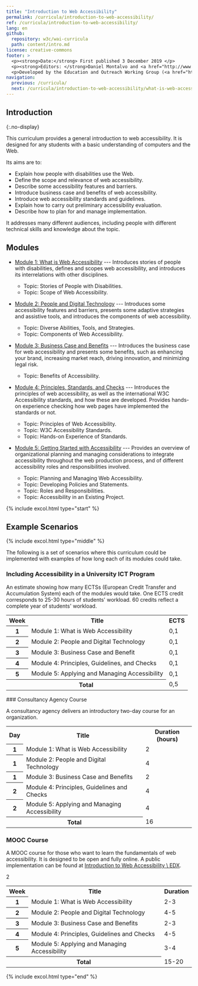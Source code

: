```yaml
---
title: "Introduction to Web Accessibility"
permalink: /curricula/introduction-to-web-accessibility/
ref: /curricula/introduction-to-web-accessibility/
lang: en
github:
  repository: w3c/wai-curricula
  path: content/intro.md
license: creative-commons
footer: >
  <p><strong>Date:</strong> First published 3 December 2019 </p>
  <p><strong>Editors: </strong>Daniel Montalvo and <a href="http://www.w3.org/People/shadi/">Shadi Abou-Zahra</a>. Contributors: <a href="https://www.w3.org/WAI/EO/EOWG-members">EOWG Participants</a>. </p>
  <p>Developed by the Education and Outreach Working Group (<a href="http://www.w3.org/WAI/EO/">EOWG</a>). Developed with support from the <a href="https://www.w3.org/WAI/about/projects/wai-guide/">WAI-Guide Project</a> funded by the European Commission (EC) under the Horizon 2020 program (Grant Agreement 822245).</p>
navigation:
  previous: /curricula/
  next: /curricula/introduction-to-web-accessibility/what-is-web-accessibility/
---
```


## Introduction
{:.no-display}

This curriculum provides a general introduction to web accessibility. It is designed for any students with a basic understanding of computers and the Web.

Its aims are to:

* Explain how people with disabilities use the Web.
* Define the scope and relevance of web accessibility.
* Describe some accessibility features and barriers.
* Introduce business case and benefits of web accessibility.
* Introduce web accessibility standards and guidelines.
* Explain how to carry out preliminary accessibility evaluation.
* Describe how to plan for and manage implementation.

It addresses many different audiences, including people with different technical skills and knowledge about the topic.

## Modules

-   [Module 1: What is Web Accessibility](/curricula/introduction-to-web-accessibility/what-is-web-accessibility/) --- Introduces stories of people with disabilities, defines and scopes web accessibility, and introduces its interrelations with other disciplines.
    -   Topic: Stories of People with Disabilities.
    -   Topic: Scope of Web Accessibility.
 
-   [Module 2: People and Digital Technology](/curricula/introduction-to-web-accessibility/people-and-digital-technology/) --- Introduces some accessibility features and barriers, presents some adaptive strategies and assistive tools, and introduces the components of web accessibility.
    -   Topic: Diverse Abilities, Tools, and Strategies.
    -   Topic: Components of Web Accessibility.

-   [Module 3: Business Case and Benefits](/curricula/introduction-to-web-accessibility/business-case-and-benefits/) --- Introduces the business case for web accessibility and presents some benefits, such as enhancing your brand, increasing market reach, driving innovation, and minimizing legal risk.
    -   Topic: Benefits of Accessibility.

-   [Module 4: Principles, Standards, and Checks](/curricula/introduction-to-web-accessibility/principles-standards-and-checks/) --- Introduces the principles of web accessibility, as well as the international W3C Accessibility standards, and how these are developed. Provides hands-on experience checking how web pages have implemented the standards or not.
    -   Topic: Principles of Web Accessibility.
    -   Topic: W3C Accessibility Standards.
    -   Topic: Hands-on Experience of Standards.

-   [Module 5: Getting Started with Accessibility](/curricula/introduction-to-web-accessibility/getting-started-with-accessibility/) --- Provides an overview of organizational planning and managing considerations to integrate accessibility throughout the web production process, and of different accessibility roles and responsibilities involved.
    -   Topic: Planning and Managing Web Accessibility.
    -   Topic: Developing Policies and Statements.
    -   Topic: Roles and Responsibilities.
    -   Topic: Accessibility in an Existing Project.

{% include excol.html type="start" %}

## Example Scenarios

{% include excol.html type="middle" %}

The following is a set of scenarios where this curriculum could be implemented with examples of how long each of its modules could take.

### Including Accessibility in a University ICT Program

An estimate showing how many ECTSs (European Credit Transfer and Accumulation System) each of the modules would take. One ECTS credit corresponds to 25-30 hours of students' workload. 60 credits reflect a complete year of students' workload.

<table caption="University ICT Program">

<tr>
<th>Week</th>
<th>Title</th>
<th>ECTS</th>
</tr>
<tr>
<th>1</th>
<td>Module 1: What is Web Accessibility</td>
<td>0,1</td>
</tr>
<tr>
<th>2</td>
<td>Module 2: People and Digital Technology</td>
<td>0,1</td>
</tr>
<tr>
<th>3</td>
<td>Module 3: Business Case and Benefit</td>
<td>0,1</td>
</tr>
<tr>
<th>4</th>
<td>Module 4: Principles, Guidelines, and Checks</td>
<td>0,1</td>
</tr>
<tr>
<th>5
<td>Module 5: Applying and Managing Accessibility</td>
<td>0,1</td>
</tr>
<tr>
<th colspan=2>Total</th>
<td>0,5</td>
</tr>
</table>
### Consultancy Agency Course

A consultancy agency delivers an introductory two-day course for an organization.

<table caption="Consultancy Agency Course">
<tr>
<th>Day</th>
<th>Title</th>
<th>Duration (hours)</th>
</tr>
<tr>
<th>1</th>
 <td>Module 1: What is Web Accessibility</td>
 <td>2</td>
</tr>
<tr>
<th>1</th>
<td>Module 2: People and Digital Technology</td>
<td>4</td>
</tr>
<tr>
<th>1</th>
<td>Module 3: Business Case and Benefits</td>
<td>2</td>
</tr>
<tr>
<th>2</th>
<td>Module 4: Principles, Guidelines and Checks</td>
<td>4</td>
</tr>
<tr>
<th>2</th>
<td>Module 5: Applying and Managing Accessibility</td>
<td>4</td>
</tr>
<tr>
<th colspan=2>Total</th>
<td>16</td>
</tr>
</table>

### MOOC Course

A MOOC course for those who want to learn the fundamentals of web accessibility. It is designed to be open and fully online. A public implementation can be found at [Introduction to Web Accessibility \ EDX](https://www.edx.org/course/web-accessibility-introduction).

<table caption="MOOC Course">
<tr>
<th>Week</th>
<th>Title</th>
<th>Duration </th>
</tr>
<tr>
<th>1</th>
<td>Module 1: What is Web Accessibility</td>
<td>2-3</td>
</tr>
<tr>
<th>2</th>
<td>Module 2: People and Digital Technology</td>2
<td>4-5</td>
</tr>
<tr>
<th>3</th>
<td>Module 3: Business Case and Benefits</td>
<td>2-3</td>
</tr>
<tr>
<th>4</th>
<td>Module 4: Principles, Guidelines and Checks</td>
<td>4-5</td>
</tr>
<tr>
<th>5</th>
<td>Module 5: Applying and Managing Accessibility</td>
 <td>3-4</td>
 </tr>
 <tr>
<th colspan=2>Total</th>
 <td>15-20</td>
 </tr>
 </table>

{% include excol.html type="end" %}


